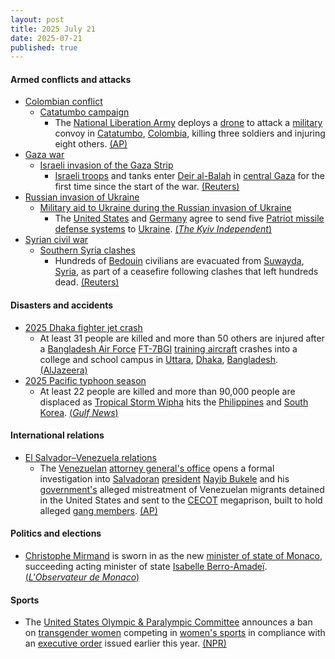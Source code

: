 ```yaml
---
layout: post
title: 2025 July 21
date: 2025-07-21
published: true
---
```



#### Armed conflicts and attacks

* [Colombian conflict](https://en.wikipedia.org/wiki/Colombian_conflict "Colombian conflict")
  * [Catatumbo campaign](https://en.wikipedia.org/wiki/Catatumbo_campaign "Catatumbo campaign")
    * The [National Liberation Army](https://en.wikipedia.org/wiki/National_Liberation_Army_%28Colombia%29 "National Liberation Army (Colombia)") deploys a [drone](https://en.wikipedia.org/wiki/Drone_warfare "Drone warfare") to attack a [military](https://en.wikipedia.org/wiki/Military_Forces_of_Colombia "Military Forces of Colombia") convoy in [Catatumbo](https://en.wikipedia.org/wiki/Catatumbo_region "Catatumbo region"), [Colombia](https://en.wikipedia.org/wiki/Colombia "Colombia"), killing three soldiers and injuring eight others. [(AP)](https://apnews.com/article/colombia-drone-attack-eln-catatumbo-61768f71290d2604a2d123d017cb18b4)
* [Gaza war](https://en.wikipedia.org/wiki/Gaza_war "Gaza war")
  * [Israeli invasion of the Gaza Strip](https://en.wikipedia.org/wiki/Israeli_invasion_of_the_Gaza_Strip "Israeli invasion of the Gaza Strip")
    * [Israeli troops](https://en.wikipedia.org/wiki/Israeli_Ground_Forces "Israeli Ground Forces") and tanks enter [Deir al-Balah](https://en.wikipedia.org/wiki/Deir_al-Balah "Deir al-Balah") in [central Gaza](https://en.wikipedia.org/wiki/Deir_al-Balah_Governorate "Deir al-Balah Governorate") for the first time since the start of the war. [(Reuters)](https://www.reuters.com/world/middle-east/israel-sends-tanks-into-gazas-deir-al-balah-raising-concerns-among-hostage-2025-07-21/)
* [Russian invasion of Ukraine](https://en.wikipedia.org/wiki/Russian_invasion_of_Ukraine "Russian invasion of Ukraine")
  * [Military aid to Ukraine during the Russian invasion of Ukraine](https://en.wikipedia.org/wiki/Military_aid_to_Ukraine_during_the_Russo-Ukrainian_War "Military aid to Ukraine during the Russo-Ukrainian War")
    * The [United States](https://en.wikipedia.org/wiki/United_States "United States") and [Germany](https://en.wikipedia.org/wiki/Germany "Germany") agree to send five [Patriot missile defense systems](https://en.wikipedia.org/wiki/MIM-104_Patriot "MIM-104 Patriot") to [Ukraine](https://en.wikipedia.org/wiki/Ukraine "Ukraine"). [(*The Kyiv Independent*)](https://kyivindependent.com/us-germany-agree-to-deliver-5-patriot-systems-to-ukraine/)
* [Syrian civil war](https://en.wikipedia.org/wiki/Syrian_civil_war "Syrian civil war")
  * [Southern Syria clashes](https://en.wikipedia.org/wiki/Southern_Syria_clashes_%28July_2025%E2%80%93present%29 "Southern Syria clashes (July 2025–present)")
    * Hundreds of [Bedouin](https://en.wikipedia.org/wiki/Bedouin "Bedouin") civilians are evacuated from [Suwayda](https://en.wikipedia.org/wiki/Suwayda "Suwayda"), [Syria](https://en.wikipedia.org/wiki/Syria "Syria"), as part of a ceasefire following clashes that left hundreds dead. [(Reuters)](https://www.reuters.com/world/middle-east/bedouin-civilians-evacuate-syrias-sweida-tense-truce-holds-2025-07-21/)

#### Disasters and accidents

* [2025 Dhaka fighter jet crash](https://en.wikipedia.org/wiki/2025_Dhaka_fighter_jet_crash "2025 Dhaka fighter jet crash")
  * At least 31 people are killed and more than 50 others are injured after a [Bangladesh Air Force](https://en.wikipedia.org/wiki/Bangladesh_Air_Force "Bangladesh Air Force") [FT-7BGI](https://en.wikipedia.org/wiki/List_of_Chengdu_J-7_variants#F-7BGI "List of Chengdu J-7 variants") [training aircraft](https://en.wikipedia.org/wiki/Training_aircraft "Training aircraft") crashes into a college and school campus in [Uttara](https://en.wikipedia.org/wiki/Uttara_%28neighbourhood%29 "Uttara (neighbourhood)"), [Dhaka](https://en.wikipedia.org/wiki/Dhaka "Dhaka"), [Bangladesh](https://en.wikipedia.org/wiki/Bangladesh "Bangladesh"). [(AlJazeera)](https://www.aljazeera.com/news/2025/7/21/bangladesh-air-force-plane-crashes-into-college-campus-killing-at-least-19)
* [2025 Pacific typhoon season](https://en.wikipedia.org/wiki/2025_Pacific_typhoon_season "2025 Pacific typhoon season")
  * At least 22 people are killed and more than 90,000 people are displaced as [Tropical Storm Wipha](https://en.wikipedia.org/wiki/Tropical_Storm_Wipha_%282025%29 "Tropical Storm Wipha (2025)") hits the [Philippines](https://en.wikipedia.org/wiki/Philippines "Philippines") and [South Korea](https://en.wikipedia.org/wiki/South_Korea "South Korea"). [(*Gulf News*)](https://gulfnews.com/world/asia/400-flights-affected-22-killed-as-typhoon-wipha-batters-china-south-korea-vietnam-philippines-1.500205234)

#### International relations

* [El Salvador–Venezuela relations](https://en.wikipedia.org/wiki/El_Salvador%E2%80%93Venezuela_relations "El Salvador–Venezuela relations")
  * The [Venezuelan](https://en.wikipedia.org/wiki/Venezuela "Venezuela") [attorney general's office](https://en.wikipedia.org/wiki/Public_Ministry_of_Venezuela "Public Ministry of Venezuela") opens a formal investigation into [Salvadoran](https://en.wikipedia.org/wiki/El_Salvador "El Salvador") [president](https://en.wikipedia.org/wiki/President_of_El_Salvador "President of El Salvador") [Nayib Bukele](https://en.wikipedia.org/wiki/Nayib_Bukele "Nayib Bukele") and his [government's](https://en.wikipedia.org/wiki/Government_of_El_Salvador "Government of El Salvador") alleged mistreatment of Venezuelan migrants detained in the United States and sent to the [CECOT](https://en.wikipedia.org/wiki/CECOT "CECOT") megaprison, built to hold alleged [gang members](https://en.wikipedia.org/wiki/Salvadoran_gang_crackdown "Salvadoran gang crackdown"). [(AP)](https://apnews.com/article/venezuela-el-salvador-migrants-prisoners-a13efd9b87d9ce30c3b3ee45e0253745)

#### Politics and elections

* [Christophe Mirmand](https://en.wikipedia.org/wiki/Christophe_Mirmand "Christophe Mirmand") is sworn in as the new [minister of state of Monaco](https://en.wikipedia.org/wiki/Minister_of_State_%28Monaco%29 "Minister of State (Monaco)"), succeeding acting minister of state [Isabelle Berro-Amadeï](https://en.wikipedia.org/wiki/Isabelle_Berro-Amade%C3%AF "Isabelle Berro-Amadeï"). [(*L'Observateur de Monaco*)](https://lobservateurdemonaco.com/infos/christophe-mirmand-prete-serment-comme-nouveau-ministre-detat-de-monaco/)

#### Sports

* The [United States Olympic & Paralympic Committee](https://en.wikipedia.org/wiki/United_States_Olympic_%26_Paralympic_Committee "United States Olympic & Paralympic Committee") announces a ban on [transgender women](https://en.wikipedia.org/wiki/Transgender_women "Transgender women") competing in [women's sports](https://en.wikipedia.org/wiki/Women%27s_sports "Women's sports") in compliance with an [executive order](https://en.wikipedia.org/wiki/Executive_Order_14201 "Executive Order 14201") issued earlier this year. [(NPR)](https://www.npr.org/2025/07/22/g-s1-78817/usopc-olympic-paralympic-transgender-women-sports-ban)
